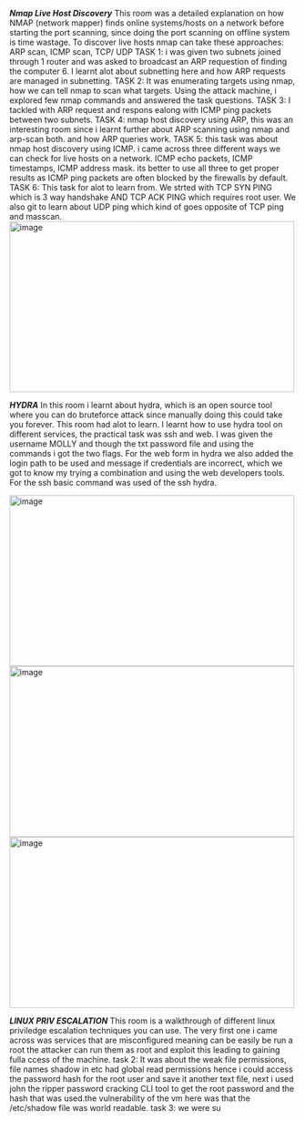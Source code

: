 ***Nmap Live Host Discovery***
This room was a detailed explanation on how NMAP (network mapper) finds online systems/hosts on a network before starting the port scanning, since doing the port scanning on offline system is time wastage. To discover live hosts nmap can take these approaches:
ARP scan, ICMP scan, TCP/ UDP
TASK 1: i was given two subnets joined through 1 router and was asked to broadcast an ARP requestion of finding the computer 6. I learnt alot about subnetting here and how ARP requests are managed in subnetting.
TASK 2: It was enumerating targets using nmap, how we can tell nmap to scan what targets. Using the attack machine, i explored few nmap commands and answered the task questions.
TASK 3: I tackled with ARP request and respons ealong with ICMP ping packets between two subnets. 
TASK 4: nmap host discovery using ARP, this was an interesting room since i learnt further about ARP scanning using nmap and arp-scan both. and how ARP queries work.
TASK 5: this task was about nmap host discovery using ICMP. i came across three different ways we can check for live hosts on a network. ICMP echo packets, ICMP timestamps, ICMP address mask. its better to use all three to get proper results as ICMP ping packets are often blocked by the firewalls by default.
TASK 6: This task for alot to learn from. We strted with TCP SYN PING which is 3 way handshake AND TCP ACK PING which requires root user. We also git to learn about UDP ping which kind of goes opposite of TCP ping and masscan. 
<img width="500" height="300" alt="image" src="https://github.com/user-attachments/assets/d8e86f23-e880-49e2-80ea-1bae41408323" />

***HYDRA***
In this room i learnt about hydra, which is an open source tool where you can do bruteforce attack since manually doing this could take you forever. This room had alot to learn. I learnt how to use hydra tool on different services, the practical task was ssh and web. I was given the username MOLLY and though the txt password file and using the commands i got the two flags. For the web form in hydra we also added the login path to be used and message if credentials are incorrect, which we got to know my trying a combination and using the web developers tools. For the ssh basic command was used of the ssh hydra. 


<img width="500" height="300" alt="image" src="https://github.com/user-attachments/assets/267eb4dc-7b23-4c42-9802-f2d5e12be292" />

<img width="500" height="300" alt="image" src="https://github.com/user-attachments/assets/18cd8b95-5ad2-4574-a9da-82a1afea6f6e" /> 

<img width="500" height="300" alt="image" src="https://github.com/user-attachments/assets/22f780f3-d756-4663-8489-772813ae48df" />



***LINUX PRIV ESCALATION***
This room is a walkthrough of different linux priviledge escalation techniques you can use. The very first one i came across was services that are misconfigured meaning can be easily be run a root the attacker can run them as root and exploit this leading to gaining fulla ccess of the machine. 
task 2: It was about the weak file permissions, file names shadow in etc had global read permissions hence i could access the password hash for the root user and save it another text file, next i used john the ripper password cracking CLI tool to get the root password and the hash that was used.the vulnerability of the vm here was that the /etc/shadow file was world readable. 
task 3: we were su



